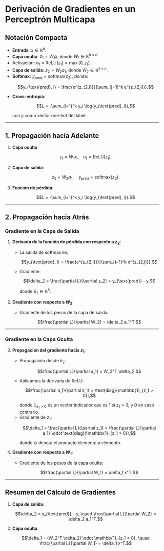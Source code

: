 # Derivación de Gradientes en un Perceptrón Multicapa

## Notación Compacta
- **Entrada**: $x \in \mathbb{R}^d$.
- **Capa oculta**: $z_1 = W_1 x$, donde $W_1 \in \mathbb{R}^{h \times d}$.
- Activación: $a_1 = \text{ReLU}(z_1) = \max(0, z_1)$.
- **Capa de salida**: $z_2 = W_2 a_1$, donde $W_2 \in \mathbb{R}^{k \times h}$.
- **Softmax**: $y_{\text{pred}} = \text{softmax}(z_2)$, donde:
  ```math
  y_{\text{pred}, i} = \frac{e^{z_{2,i}}}{\sum_{j=1}^k e^{z_{2,j}}}.
  ```
- **Cross-entropía**:
  ```math
  L = -\sum_{i=1}^k y_i \log(y_{\text{pred}, i}),
  ```
  con $y$ como vector one-hot del label.

---

## 1. Propagación hacia Adelante
1. **Capa oculta**:
   ```math
   z_1 = W_1 x, \quad a_1 = \text{ReLU}(z_1).
   ```

2. **Capa de salida**:
   ```math
   z_2 = W_2 a_1, \quad y_{\text{pred}} = \text{softmax}(z_2).
   ```

3. **Función de pérdida**:
   ```math
   L = -\sum_{i=1}^k y_i \log(y_{\text{pred}, i}).
   ```

---

## 2. Propagación hacia Atrás

### Gradiente en la Capa de Salida
1. **Derivada de la función de pérdida con respecto a $z_2$**:
   - La salida de softmax es:
     ```math
     y_{\text{pred}, i} = \frac{e^{z_{2,i}}}{\sum_{j=1}^k e^{z_{2,j}}}.
     ```
   - Gradiente:
     ```math
     \delta_2 = \frac{\partial L}{\partial z_2} = y_{\text{pred}} - y,
     ```
     donde $\delta_2 \in \mathbb{R}^k$.

2. **Gradiente con respecto a $W_2$**:
   - Gradiente de los pesos de la capa de salida:
     ```math
     \frac{\partial L}{\partial W_2} = \delta_2 a_1^T.
     ```

---

### Gradiente en la Capa Oculta
3. **Propagación del gradiente hacia $z_1$**:
   - Propagación desde $\delta_2$:
     ```math
     \frac{\partial L}{\partial a_1} = W_2^T \delta_2.
     ```
   - Aplicamos la derivada de ReLU:
     ```math
     \frac{\partial a_1}{\partial z_1} = \text{diag}(\mathbb{1}_{z_1 > 0}),
     ```
     donde $\mathbb{1}_{z_1 > 0}$ es un vector indicador que es 1 si $z_1 > 0$, y 0 en caso contrario.
   - Gradiente de $z_1$:
     ```math
     \delta_1 = \frac{\partial L}{\partial z_1} = \frac{\partial L}{\partial a_1} \odot \text{diag}(\mathbb{1}_{z_1 > 0}),
     ```
     donde $\odot$ denota el producto elemento a elemento.

4. **Gradiente con respecto a $W_1$**:
   - Gradiente de los pesos de la capa oculta:
     ```math
     \frac{\partial L}{\partial W_1} = \delta_1 x^T.
     ```

---

## Resumen del Cálculo de Gradientes
1. **Capa de salida**:
   ```math
   \delta_2 = y_{\text{pred}} - y, \quad \frac{\partial L}{\partial W_2} = \delta_2 a_1^T.
   ```

2. **Capa oculta**:
   ```math
   \delta_1 = (W_2^T \delta_2) \odot \mathbb{1}_{z_1 > 0}, \quad \frac{\partial L}{\partial W_1} = \delta_1 x^T.
   ```
